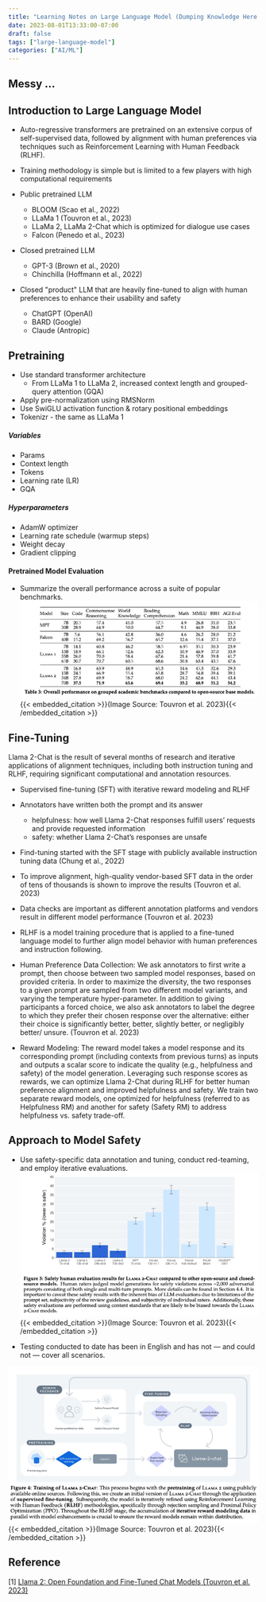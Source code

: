 ```yaml
---
title: "Learning Notes on Large Language Model (Dumping Knowledge Here for Now)"
date: 2023-08-01T13:33:00-07:00
draft: false
tags: ["large-language-model"]
categories: ["AI/ML"]
---
```


## Messy ...

## Introduction to Large Language Model

-  Auto-regressive transformers are pretrained on an extensive corpus of self-supervised data,
followed by alignment with human preferences via techniques such as Reinforcement Learning with Human
Feedback (RLHF).

- Training methodology is simple but is limited to a few players with high computational requirements

- Public pretrained LLM
    - BLOOM (Scao et al., 2022)
    - LLaMa 1 (Touvron et al., 2023)
    - LLaMa 2, LLaMa 2-Chat which is optimized for dialogue use cases
    - Falcon (Penedo et al., 2023)
- Closed pretrained LLM
    - GPT-3 (Brown et al., 2020)
    - Chinchilla (Hoffmann et al., 2022)
- Closed "product" LLM that are heavily fine-tuned to align with human preferences to enhance their usability and safety
    - ChatGPT (OpenAI)
    - BARD (Google)
    - Claude (Antropic)

## Pretraining
- Use standard transformer architecture
    - From LLaMa 1 to LLaMa 2, increased context length and grouped-query attention (GQA)
- Apply pre-normalization using RMSNorm
- Use SwiGLU activation function & rotary positional embeddings
- Tokenizr - the same as LLaMa 1

##### Variables
- Params
- Context length
- Tokens
- Learning rate (LR)
- GQA

##### Hyperparameters
- AdamW optimizer
- Learning rate schedule (warmup steps)
- Weight decay
- Gradient clipping

#### Pretrained Model Evaluation
- Summarize the overall performance across a suite of popular benchmarks.
![model eval](images/model_eval.png#center)
{{< embedded_citation >}}(Image Source: Touvron et al. 2023){{< /embedded_citation >}}

## Fine-Tuning
Llama 2-Chat is the result of several months of research and iterative applications of alignment techniques, including both instruction tuning and RLHF, requiring significant computational and annotation resources.

- Supervised fine-tuning (SFT) with iterative reward modeling and RLHF

- Annotators have written both the prompt and its answer
    - helpfulness: how well Llama 2-Chat responses fulfill users’ requests and provide requested information
    - safety: whether Llama 2-Chat’s responses are unsafe

- Find-tuning started with the SFT stage with publicly available instruction tuning data (Chung et al., 2022)

- To improve alignment, high-quality vendor-based SFT data in the order of tens of thousands is shown to improve the results (Touvron et al. 2023)

- Data checks are important as different annotation platforms and vendors result in different model performance (Touvron et al. 2023)

- RLHF is a model training procedure that is applied to a fine-tuned language model to further align model behavior with human preferences and instruction following. 

- Human Preference Data Collection: We ask annotators to first write a prompt, then choose
between two sampled model responses, based on provided criteria. In order to maximize the diversity, the
two responses to a given prompt are sampled from two different model variants, and varying the temperature
hyper-parameter. In addition to giving participants a forced choice, we also ask annotators to label the degree
to which they prefer their chosen response over the alternative: either their choice is significantly better, better,
slightly better, or negligibly better/ unsure. (Touvron et al. 2023)

- Reward Modeling: The reward model takes a model response and its corresponding prompt (including contexts from previous
turns) as inputs and outputs a scalar score to indicate the quality (e.g., helpfulness and safety) of the model
generation. Leveraging such response scores as rewards, we can optimize Llama 2-Chat during RLHF for
better human preference alignment and improved helpfulness and safety. We train two separate reward
models, one optimized for helpfulness (referred to as Helpfulness RM) and another for safety (Safety RM) to address helpfulness vs. safety trade-off.


## Approach to Model Safety
- Use safety-specific data annotation and tuning, conduct red-teaming, and employ iterative evaluations.
![safety evaluation](images/safety_evaluation.png#center)
{{< embedded_citation >}}(Image Source: Touvron et al. 2023){{< /embedded_citation >}}

- Testing conducted to date has been in English and has not — and could not — cover all scenarios.

![training of llama-2-chat](images/training_of_llama2_chat.png#center)
{{< embedded_citation >}}(Image Source: Touvron et al. 2023){{< /embedded_citation >}}

## Reference
[1] [Llama 2: Open Foundation and Fine-Tuned Chat Models (Touvron et al. 2023)
](https://arxiv.org/pdf/2307.09288.pdf)
